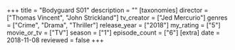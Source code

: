 +++
title = "Bodyguard S01"
description = ""
[taxonomies]
director = ["Thomas Vincent", "John Strickland"] 
tv_creator = ["Jed Mercurio"]
genres = ["Crime", "Drama", "Thriller"]
release_year = ["2018"]
my_rating = ["5"]
movie_or_tv = ["TV"]
season = ["1"]
episode_count = ["6"]
[extra]
date = 2018-11-08
reviewed = false
+++
